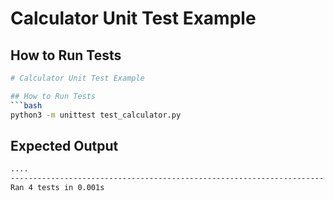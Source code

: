 # Calculator Unit Test Example

## How to Run Tests
```bash
# Calculator Unit Test Example

## How to Run Tests
```bash
python3 -m unittest test_calculator.py
```

## Expected Output
```bash
....
----------------------------------------------------------------------
Ran 4 tests in 0.001s
